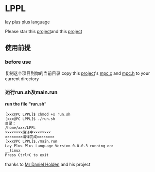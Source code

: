 # LPPL
lay plus plus language

Please star this [project](https://github.com/orangeduck/BuildYourOwnLisp)and this [project](https://github.com/orangeduck/mpc)

## 使用前提
### before use
复制这个项目到你的当前目录
copy this [project](https://github.com/orangeduck/mpc)'s [mpc.c](https://github.com/orangeduck/mpc/blob/master/mpc.c) and [mpc.h](https://github.com/orangeduck/mpc/blob/master/mpc.h) to your current directory

### 运行run.sh及main.run
#### run the file "run.sh"
 ```sh
[xxx@PC LPPL]$ chmod +x run.sh
[xxx@PC LPPL]$ ./run.sh
目录：
/home/xxx/LPPL
××××××××编译中××××××××
××××××××编译完成××××××××
[xxx@PC LPPL]$./main.run
Lay Plus Plus Language Version 0.0.0.3 running on:
__linux
Press Ctrl+C to exit

 ```

 thanks to [Mr Daniel Holden](https://github.com/orangeduck) and his project
